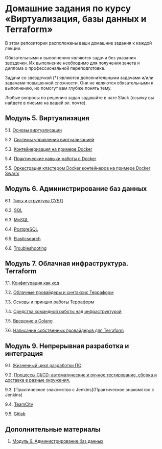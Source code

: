 # Домашние задания по курсу «Виртуализация, базы данных и Terraform»

В этом репозитории расположены ваши домашние задания к каждой лекции. 

Обязательными к выполнению являются задачи без указания звездочки. Их выполнение необходимо для получения зачета и диплома о профессиональной переподготовке.

Задачи со звездочкой (*) являются дополнительными задачами и/или задачами повышенной сложности. Они не являются обязательными к выполнению, но помогут вам глубже понять тему.

Любые вопросы по решению задач задавайте в чате Slack (ссылку вы найдете в письме на вашей эл. почте).

## Модуль 5. Виртуализация

5.1. [Основы виртуализации](https://github.com/bolgovsky/virt-homeworks/tree/master/05-virt-01-basics)

5.2. [Системы управления виртуализацией](https://github.com/bolgovsky/virt-homeworks/blob/master/05-virt-02-control-systems)

5.3. [Контейнеризация на примере Docker](https://github.com/bolgovsky/virt-homeworks/tree/master/05-virt-03-docker-usage)

5.4. [Практические навыки работы с Docker](https://github.com/bolgovsky/virt-homeworks/tree/master/05-virt-04-docker-compose)

5.5. [Оркестрация кластером Docker контейнеров на примере Docker Swarm](https://github.com/bolgovsky/virt-homeworks/tree/master/05-virt-05-docker-swarm)

## Модуль 6. Администрирование баз данных

6.1. [Типы и структура СУБД](https://github.com/bolgovsky/virt-homeworks/tree/master/06-db-01-basics)

6.2. [SQL](https://github.com/bolgovsky/virt-homeworks/tree/master/06-db-02-sql)

6.3. [MySQL](https://github.com/bolgovsky/virt-homeworks/tree/master/06-db-03-mysql)

6.4. [PostgreSQL](https://github.com/bolgovsky/virt-homeworks/tree/master/06-db-04-postgresql)

6.5. [Elasticsearch](https://github.com/bolgovsky/virt-homeworks/tree/master/06-db-05-elasticsearch)

6.6. [Troubleshooting](https://github.com/bolgovsky/virt-homeworks/tree/master/06-db-06-troobleshooting)


## Модуль 7. Облачная инфраструктура. Terraform

7.1. [Конфигурация как код](https://github.com/bolgovsky/virt-homeworks/tree/master/07-terraform-01-intro) 

7.2. [Облачные провайдеры и синтаксис Терраформ](07-terraform-02-syntax)

7.3. [Основы и принцип работы Терраформ](07-terraform-03-basic)

7.4. [Средства командной работы над инфраструктурой](07-terraform-04-teamwork)

7.5. [Введение в Golang](07-terraform-05-golang)

7.6. [Написание собственных провайдеров для Terraform](07-terraform-06-providers)

## Модуль 9. Непрерывная разработка и интеграция

9.1. [Жизненный цикл разработки ПО](https://github.com/bolgovsky/virt-homeworks/tree/master/09-ci-01-intro#readme)

9.2. [Процессы CI/CD: автоматические и ручное тестирование, сборка и доставка в разные окружения.](https://github.com/bolgovsky/virt-homeworks/tree/master/09-ci-02-cicd)

9.3. [Практическое знакомство с Jenkins](Практическое знакомство с Jenkins)

9.4. [TeamCity](TeamCity)

9.5. [Gitlab](Gitlab)

## Дополнительные материалы

1. [Модуль 6. Администрирование баз данных](https://github.com/netology-code/virt-homeworks/tree/master/additional)
